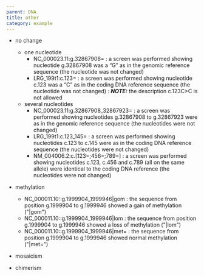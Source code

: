 ```yaml
---
parent: DNA
title: other
category: example
---
```


* no change
   * one nucleotide
      * NC\_000023.11:g.32867908=
      :  a screen was performed showing nucleotide g.32867908 was a “G” as in the genomic reference sequence (the nucleotide was not changed)
      * LRG\_199t1:c.123=
      :  a screen was performed showing nucleotide c.123 was a “C” as in the coding DNA reference sequence (the nucleotide was not changed)
      :  _**NOTE:**_ the description c.123C>C is not allowed
   * several nucleotides
      * NC\_000023.11:g.32867908\_32867923=
      :  a screen was performed showing nucleotides g.32867908 to g.32867923 were as in the genomic reference sequence (the nucleotides were not changed)
      * LRG\_199t1:c.123\_145=
      :  a screen was performed showing nucleotides c.123 to c.145 were as in the coding DNA reference sequence (the nucleotides were not changed)
      * NM\_004006.2:c.[123=;456=;789=]
      :  a screen was performed showing nucleotides c.123, c.456 and c.789 (all on the same allele) were identical to the coding DNA reference (the nucleotides were not changed)

* methylation
   *  NC\_000011.10::g.1999904\_1999946\|gom
   :  the sequence from position g.1999904 to g.1999946 showed a gain of methylation ("\|gom")
   *  NC\_000011.10::g.1999904\_1999946\|lom
   :  the sequence from position g.1999904 to g.1999946 showed a loss of methylation ("\|lom")
   *  NC\_000011.10::g.1999904\_1999946\|met=
   :  the sequence from position g.1999904 to g.1999946 showed normal methylation ("\|met=")

* mosaicism
* chimerism

